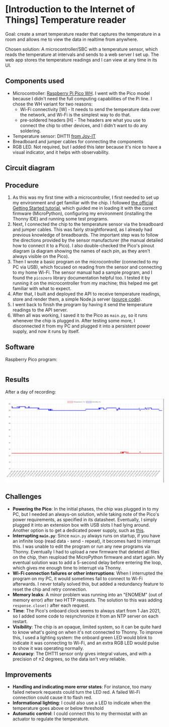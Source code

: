 # [Introduction to the Internet of Things] Temperature reader
Goal: create a smart temperature reader that captures the temperature in a room and allows me to view the data in realtime from anywhere.

Chosen solution: A microcontroller/SBC with a temperature sensor, which reads the temperature at intervals and sends to a web server I set up. The web app stores the temperature readings and I can view at any time in its UI.

## Components used
- Microcontroller: [Raspberry Pi Pico WH](https://www.conrad.de/de/p/raspberry-pi-pico-wh-mikrocontroller-pico-wh-2825613.html). I went with the Pico model because I didn't need the full computing capabilities of the Pi line. I chose the WH variant for two reasons:
  - Wi-Fi connectivity [W] - It needs to send the temperature data over the network, and Wi-Fi is the simplest way to do that.
  - pre-soldered headers [H] - The headers are what you use to connect the chip to other devices, and I didn't want to do any soldering.
- Temperature sensor: DHT11 [from Joy-IT](https://www.conrad.de/de/p/joy-it-sen-ky015tf-temperatur-feuchtigkeitssensor-1-st-1695379.html)
- Breadboard and jumper cables for connecting the components
- RGB LED. Not required, but I added this later because it's nice to have a visual indicator, and it helps with observability.

## Circuit diagram



## Procedure
1. As this was my first time with a microcontroller, I first needed to set up my environment and get familiar with the chip. I followed [the official Getting Started tutorial](https://projects.raspberrypi.org/en/projects/get-started-pico-w), which guided me in loading it with the correct firmware (MicroPython), configuring my environment (installing the Thonny IDE) and running some test programs. 
2. Next, I connected the chip to the temperature sensor via the breadboard and jumper cables. This was fairly straightforward, as I already had previous knowledge of breadboards. The important step was to follow the directions provided by the sensor manufacturer (the manual detailed how to connect it to a Pico). I also double-checked the Pico's pinout diagram (a diagram showing the names of each pin, as they aren't always visible on the Pico).
3. Then I wrote a basic program on the microcontroller (connected to my PC via USB), which focused on reading from the sensor and connecting to my home Wi-Fi. The sensor manual had a sample program, and I found the `picozero` library documentation helpful too. I tested it by running it on the microcontroller from my machine; this helped me get familiar with what to expect.
4. After that, I built and deployed the API to receive temperature readings, store and render them, a simple Node.js server ([source code](https://github.com/shalvah/mercury)).
5. I went back to finish the program by having it send the temperature readings to the API server.
6. When all was working, I saved it to the Pico as `main.py`, so it runs whenever the chip is plugged in. After testing some more, I disconnected it from my PC and plugged it into a persistent power supply, and now it runs by itself. 

## Software
Raspberry Pico program:

```python

```

## Results
After a day of recording:

![Temperature and humidity line chart](img/iot_temperature_reader_chart.png)


## Challenges
- **Powering the Pico**: In the initial phases, the chip was plugged in to my PC, but I needed an always-on solution, 
while taking note of the Pico's power requirements, as specified in its datasheet.
Eventually, I simply plugged it into an extension box with USB slots I had lying around.
Another option is to get a dedicated power supply, such as [this](https://www.amazon.de/dp/B0CF44S2HG?ref=ppx_yo2ov_dt_b_fed_asin_title).
- **Interrupting `main.py`**: Since `main.py` always runs on startup, if you have an infinite loop (read data - send - repeat),
it becomes hard to interrupt this. I was unable to edit the program or run any new programs via Thonny.
Eventually I had to upload a new firmware that deleted all files on the chip, then reupload the MicroPython firmware and start again.
My eventual solution was to add a 5-second delay before entering the loop, which gives me enough time to interrupt via Thonny.
- **Wi-Fi connection failures or other interruptions**: When I interrupted the program on my PC, 
it would sometimes fail to connect to Wi-Fi afterwards. I never totally solved this, 
but added a redundancy feature to reset the chip and retry connection.
- **Memory leaks**: A minor problem was running into an "ENOMEM" (out of memory error) after two HTTP requests. 
The solution to this was adding `response.close()` after each request.
- **Time**: The Pico's onboard clock seems to always start from 1 Jan 2021, 
so I added some code to resynchronize it from an NTP server on each restart.
- **Visibility**: The chip is an opaque, limited system, so it can be quite hard to know what's going on when it's not connected to Thonny.
To improve this, I used a lighting system: the onboard green LED would blink to indicate it was connecting to Wi-Fi, 
and an extra RGB LED would pulse to show it was operating normally.
- **Accuracy**: The DHT11 sensor only gives integral values, and with a precision of ±2 degrees, so the data isn't very reliable.

## Improvements
- **Handling and indicating more error states**: For instance, too many failed network requests could turn the LED red.
A failed Wi-Fi connection could cause it to flash red.  
- **Informational lighting**: I could also use a LED to indicate when the temperature goes above or below threshold
- **Automatic control**: I could connect this to my thermostat with an actuator to regulate the temperature.